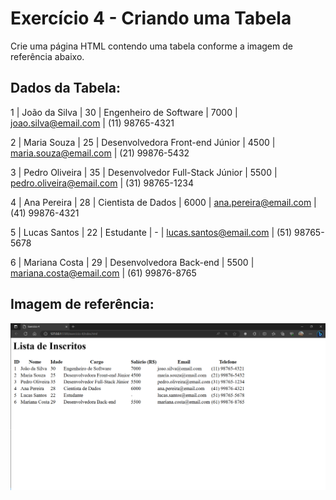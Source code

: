 # Exercício 4 - Criando uma Tabela

Crie uma página HTML contendo uma tabela conforme a imagem de referência abaixo.

## Dados da Tabela:

1 | João da Silva | 30 | Engenheiro de Software | 7000 | joao.silva@email.com | (11) 98765-4321

2 | Maria Souza | 25 | Desenvolvedora Front-end Júnior | 4500 | maria.souza@email.com | (21) 99876-5432

3 | Pedro Oliveira | 35 | Desenvolvedor Full-Stack Júnior | 5500 | pedro.oliveira@email.com | (31) 98765-1234

4 | Ana Pereira | 28 | Cientista de Dados | 6000 | ana.pereira@email.com | (41) 99876-4321

5 | Lucas Santos | 22 | Estudante | - | lucas.santos@email.com | (51) 98765-5678

6 | Mariana Costa | 29 | Desenvolvedora Back-end | 5500 | mariana.costa@email.com | (61) 99876-8765

## Imagem de referência:
<img src="./image/1.png">